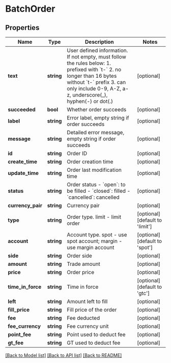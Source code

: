 # BatchOrder

## Properties
Name | Type | Description | Notes
------------ | ------------- | ------------- | -------------
**text** | **string** | User defined information. If not empty, must follow the rules below:  1. prefixed with &#x60;t-&#x60; 2. no longer than 16 bytes without &#x60;t-&#x60; prefix 3. can only include 0-9, A-Z, a-z, underscore(_), hyphen(-) or dot(.) | [optional] 
**succeeded** | **bool** | Whether order succeeds | [optional] 
**label** | **string** | Error label, empty string if order succeeds | [optional] 
**message** | **string** | Detailed error message, empty string if order succeeds | [optional] 
**id** | **string** | Order ID | [optional] 
**create_time** | **string** | Order creation time | [optional] 
**update_time** | **string** | Order last modification time | [optional] 
**status** | **string** | Order status  - &#x60;open&#x60;: to be filled - &#x60;closed&#x60;: filled - &#x60;cancelled&#x60;: cancelled | [optional] 
**currency_pair** | **string** | Currency pair | [optional] 
**type** | **string** | Order type. limit - limit order | [optional] [default to 'limit']
**account** | **string** | Account type. spot - use spot account; margin - use margin account | [optional] [default to 'spot']
**side** | **string** | Order side | [optional] 
**amount** | **string** | Trade amount | [optional] 
**price** | **string** | Order price | [optional] 
**time_in_force** | **string** | Time in force | [optional] [default to 'gtc']
**left** | **string** | Amount left to fill | [optional] 
**fill_price** | **string** | Fill price of the order | [optional] 
**fee** | **string** | Fee deducted | [optional] 
**fee_currency** | **string** | Fee currency unit | [optional] 
**point_fee** | **string** | Point used to deduct fee | [optional] 
**gt_fee** | **string** | GT used to deduct fee | [optional] 

[[Back to Model list]](../README.md#documentation-for-models) [[Back to API list]](../README.md#documentation-for-api-endpoints) [[Back to README]](../README.md)


